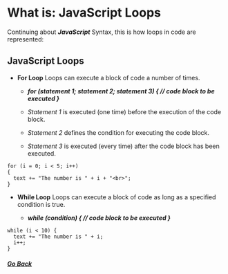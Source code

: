 # What is: JavaScript Loops

Continuing about **_JavaScript_** Syntax, this is how loops in code are represented:

## JavaScript Loops

- **For Loop**
Loops can execute a block of code a number of times.

  - **_for (statement 1; statement 2; statement 3) { // code block to be executed }_**
    
  - _Statement 1_ is executed (one time) before the execution of the code block.

  - _Statement 2_ defines the condition for executing the code block.

  - _Statement 3_ is executed (every time) after the code block has been executed.

```
for (i = 0; i < 5; i++) 
{
  text += "The number is " + i + "<br>";
}
```


- **While Loop**
Loops can execute a block of code as long as a specified condition is true.

  - **_while (condition) { // code block to be executed }_**

```
while (i < 10) {
  text += "The number is " + i;
  i++;
}
```
 


##### [Go Back](code_101_and_102_reading_notes.md)